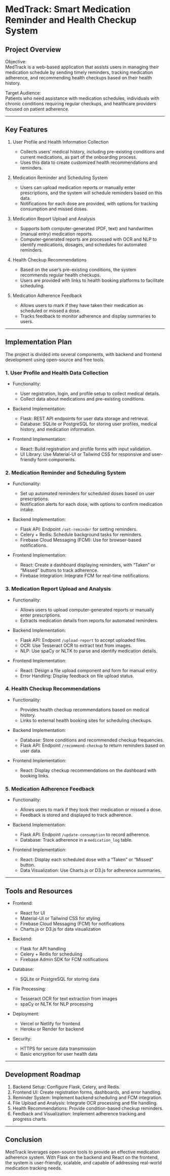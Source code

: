 
# MedTrack: Smart Medication Reminder and Health Checkup System

## Project Overview

Objective:  
MedTrack is a web-based application that assists users in managing their medication schedule by sending timely reminders, tracking medication adherence, and recommending health checkups based on their health history.

Target Audience:  
Patients who need assistance with medication schedules, individuals with chronic conditions requiring regular checkups, and healthcare providers focused on patient adherence.

---

## Key Features

1. User Profile and Health Information Collection  
   - Collects users’ medical history, including pre-existing conditions and current medications, as part of the onboarding process.
   - Uses this data to create customized health recommendations and reminders.

2. Medication Reminder and Scheduling System  
   - Users can upload medication reports or manually enter prescriptions, and the system will schedule reminders based on this data.
   - Notifications for each dose are provided, with options for tracking consumption and missed doses.

3. Medication Report Upload and Analysis  
   - Supports both computer-generated (PDF, text) and handwritten (manual entry) medication reports.
   - Computer-generated reports are processed with OCR and NLP to identify medications, dosages, and schedules for automated reminders.

4. Health Checkup Recommendations  
   - Based on the user’s pre-existing conditions, the system recommends regular health checkups.
   - Users are provided with links to health booking platforms to facilitate scheduling.

5. Medication Adherence Feedback  
   - Allows users to mark if they have taken their medication as scheduled or missed a dose.
   - Tracks feedback to monitor adherence and display summaries to users.

---

## Implementation Plan

The project is divided into several components, with backend and frontend development using open-source and free tools.

### 1. User Profile and Health Data Collection

- Functionality:
  - User registration, login, and profile setup to collect medical details.
  - Collect data about medications and pre-existing conditions.

- Backend Implementation:
  - Flask: REST API endpoints for user data storage and retrieval.
  - Database: SQLite or PostgreSQL for storing user profiles, medical history, and medication information.

- Frontend Implementation:
  - React: Build registration and profile forms with input validation.
  - UI Library: Use Material-UI or Tailwind CSS for responsive and user-friendly form components.

### 2. Medication Reminder and Scheduling System

- Functionality:
  - Set up automated reminders for scheduled doses based on user prescriptions.
  - Notification alerts for each dose, with options to confirm medication intake.

- Backend Implementation:
  - Flask API: Endpoint `/set-reminder` for setting reminders.
  - Celery + Redis: Schedule background tasks for reminders.
  - Firebase Cloud Messaging (FCM): Use for browser-based notifications.

- Frontend Implementation:
  - React: Create a dashboard displaying reminders, with “Taken” or “Missed” buttons to track adherence.
  - Firebase Integration: Integrate FCM for real-time notifications.

### 3. Medication Report Upload and Analysis

- Functionality:
  - Allows users to upload computer-generated reports or manually enter prescriptions.
  - Extracts medication details from reports for automated reminders.

- Backend Implementation:
  - Flask API: Endpoint `/upload-report` to accept uploaded files.
  - OCR: Use Tesseract OCR to extract text from images.
  - NLP: Use spaCy or NLTK to parse and identify medication details.

- Frontend Implementation:
  - React: Design a file upload component and form for manual entry.
  - Error Handling: Display feedback on file upload status.

### 4. Health Checkup Recommendations

- Functionality:
  - Provides health checkup recommendations based on medical history.
  - Links to external health booking sites for scheduling checkups.

- Backend Implementation:
  - Database: Store conditions and recommended checkup frequencies.
  - Flask API: Endpoint `/recommend-checkup` to return reminders based on user data.

- Frontend Implementation:
  - React: Display checkup recommendations on the dashboard with booking links.

### 5. Medication Adherence Feedback

- Functionality:
  - Allows users to mark if they took their medication or missed a dose.
  - Feedback is stored and displayed to track adherence.

- Backend Implementation:
  - Flask API: Endpoint `/update-consumption` to record adherence.
  - Database: Track adherence in a `medication_log` table.

- Frontend Implementation:
  - React: Display each scheduled dose with a “Taken” or “Missed” button.
  - Data Visualization: Use Charts.js or D3.js for adherence summaries.

---

## Tools and Resources

- Frontend:
  - React for UI
  - Material-UI or Tailwind CSS for styling
  - Firebase Cloud Messaging (FCM) for notifications
  - Charts.js or D3.js for data visualization

- Backend:
  - Flask for API handling
  - Celery + Redis for scheduling
  - Firebase Admin SDK for FCM notifications

- Database:
  - SQLite or PostgreSQL for storing data

- File Processing:
  - Tesseract OCR for text extraction from images
  - spaCy or NLTK for NLP processing

- Deployment:
  - Vercel or Netlify for frontend
  - Heroku or Render for backend

- Security:
  - HTTPS for secure data transmission
  - Basic encryption for user health data

---

## Development Roadmap

1. Backend Setup: Configure Flask, Celery, and Redis.
2. Frontend UI: Create registration forms, dashboards, and error handling.
3. Reminder System: Implement backend scheduling and FCM integration.
4. File Upload and Analysis: Integrate OCR processing and file handling.
5. Health Recommendations: Provide condition-based checkup reminders.
6. Feedback and Visualization: Implement adherence tracking and progress charts.

---

## Conclusion

MedTrack leverages open-source tools to provide an effective medication adherence system. With Flask on the backend and React on the frontend, the system is user-friendly, scalable, and capable of addressing real-world medication tracking needs.

